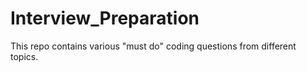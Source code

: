 # Interview_Preparation
This repo contains various "must do" coding questions from different topics.
